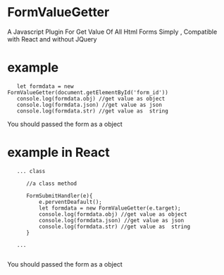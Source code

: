 # FormValueGetter
A Javascript Plugin For Get Value Of All Html Forms Simply , Compatible with React and without JQuery


# example 
```
   let formdata = new FormValueGetter(document.getElementById('form_id'))
   console.log(formdata.obj) //get value as object 
   console.log(formdata.json) //get value as json 
   console.log(formdata.str) //get value as  string
```
You should passed the form as a object

# example in React
```
   ... class 

      //a class method 
     
      FormSubmitHandler(e){
          e.perventDeafault();
          let formdata = new FormValueGetter(e.target);
          console.log(formdata.obj) //get value as object 
          console.log(formdata.json) //get value as json 
          console.log(formdata.str) //get value as  string
      }
       
   ...
  
```
You should passed the form as a object

